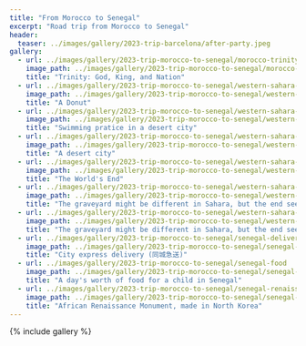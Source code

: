 ```yaml
---
title: "From Morocco to Senegal"
excerpt: "Road trip from Morocco to Senegal"
header:
  teaser: ../images/gallery/2023-trip-barcelona/after-party.jpeg
gallery:
  - url: ../images/gallery/2023-trip-morocco-to-senegal/morocco-trinity
    image_path: ../images/gallery/2023-trip-morocco-to-senegal/morocco-trinity
    title: "Trinity: God, King, and Nation"
  - url: ../images/gallery/2023-trip-morocco-to-senegal/western-sahara-fishing
    image_path: ../images/gallery/2023-trip-morocco-to-senegal/western-sahara-fishing
    title: "A Donut"
  - url: ../images/gallery/2023-trip-morocco-to-senegal/western-sahara-swimming
    image_path: ../images/gallery/2023-trip-morocco-to-senegal/western-sahara-swimming
    title: "Swimming pratice in a desert city"
  - url: ../images/gallery/2023-trip-morocco-to-senegal/western-sahara-swimming
    image_path: ../images/gallery/2023-trip-morocco-to-senegal/western-sahara-desert-town
    title: "A desert city"
  - url: ../images/gallery/2023-trip-morocco-to-senegal/western-sahara-world-end
    image_path: ../images/gallery/2023-trip-morocco-to-senegal/western-sahara-world-end
    title: "The World's End"
  - url: ../images/gallery/2023-trip-morocco-to-senegal/western-sahara-death
    image_path: ../images/gallery/2023-trip-morocco-to-senegal/western-sahara-death
    title: "The graveyard might be different in Sahara, but the end seems to be the same for everyone."
  - url: ../images/gallery/2023-trip-morocco-to-senegal/western-sahara-death-2
    image_path: ../images/gallery/2023-trip-morocco-to-senegal/western-sahara-death-2
    title: "The graveyard might be different in Sahara, but the end seems to be the same for everyone."
  - url: ../images/gallery/2023-trip-morocco-to-senegal/senegal-delivery
    image_path: ../images/gallery/2023-trip-morocco-to-senegal/senegal-delivery
    title: "City express delivery (同城急送)"
  - url: ../images/gallery/2023-trip-morocco-to-senegal/senegal-food
    image_path: ../images/gallery/2023-trip-morocco-to-senegal/senegal-food
    title: "A day's worth of food for a child in Senegal"
  - url: ../images/gallery/2023-trip-morocco-to-senegal/senegal-renaissance
    image_path: ../images/gallery/2023-trip-morocco-to-senegal/senegal-renaissance
    title: "African Renaissance Monument, made in North Korea"    
---
```


{% include gallery %}